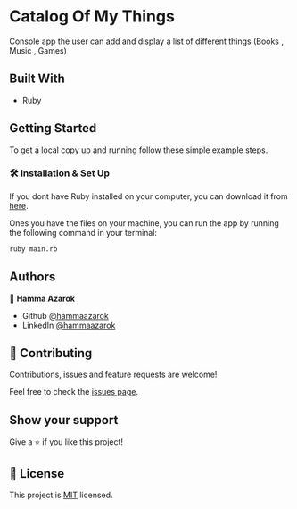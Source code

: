 # Catalog Of My Things
Console app the user can add and display a list of different things (Books , Music , Games)

## Built With

- Ruby

## Getting Started

To get a local copy up and running follow these simple example steps.

### 🛠 Installation & Set Up

If you dont have Ruby installed on your computer, you can download it from [here](https://www.ruby-lang.org/en/downloads/).

Ones you have the files on your machine, you can run the app by running the following command in your terminal:

```bash
ruby main.rb
```

## Authors

👤 **Hamma Azarok**

- Github [@hammaazarok]()
- LinkedIn [@hammaazarok]( )

## 🤝 Contributing

Contributions, issues and feature requests are welcome!

Feel free to check the [issues page]().

## Show your support

Give a ⭐️ if you like this project!

## 📝 License

This project is [MIT](
    ./LICENSE
) licensed.